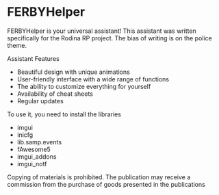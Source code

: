 # FERBYHelper

FERBYHelper is your universal assistant!
This assistant was written specifically for the Rodina RP project.
The bias of writing is on the police theme.

Assistant Features
- Beautiful design with unique animations
- User-friendly interface with a wide range of functions
- The ability to customize everything for yourself
- Availability of cheat sheets
- Regular updates

To use it, you need to install the libraries
- imgui
- inicfg
- lib.samp.events
- fAwesome5
- imgui_addons
- imgui_notf

Copying of materials is prohibited. The publication may receive a commission from the purchase of goods presented in the publications
